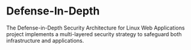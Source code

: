 # Defense-In-Depth
The Defense-in-Depth Security Architecture for Linux Web Applications project implements a multi-layered security strategy to safeguard both infrastructure and  applications.
